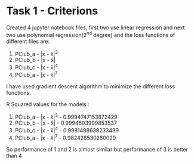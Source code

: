 # Task 1 - Criterions
Created 4 jupyter notebook files, first two use linear regression and next two use polynomial regression(2<sup>nd</sup> degree) and the loss functions of different files are:
1. PClub_a - |x -  x̂|<sup>3</sup>
2. PClub_b - |x -  x̂|
3. PClub_c - |x -  x̂|<sup>4</sup>
4. PClub_a - |x -  x̂|<sup>7</sup>

I have used gradient descent algorithm to minimize the different loss functions.

R Squared values for the models :
1. PClub_a - |x -  x̂|<sup>3</sup> - 0.9994747153872429
2. PClub_b - |x -  x̂| - 0.9994603999853537
3. PClub_c - |x -  x̂|<sup>4</sup> - 0.9981488638233439
4. PClub_a - |x -  x̂|<sup>7</sup> - 0.982428530280029

So performance of 1 and 2 is almost similar but performance of 3 is better than 4